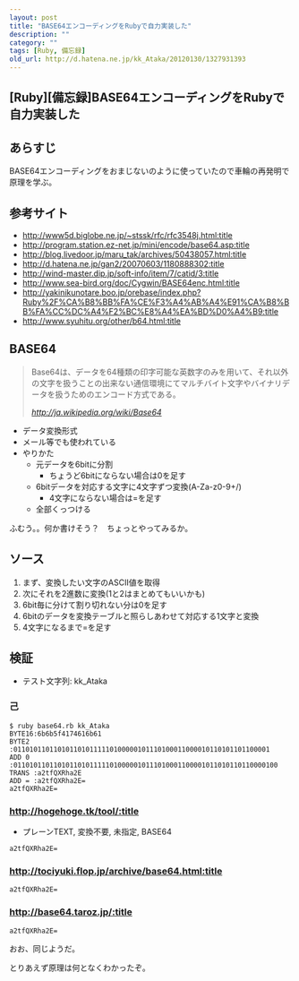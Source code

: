 ```yaml
---
layout: post
title: "BASE64エンコーディングをRubyで自力実装した"
description: ""
category: ""
tags: [Ruby, 備忘録]
old_url: http://d.hatena.ne.jp/kk_Ataka/20120130/1327931393
---
```


\[Ruby\]\[備忘録\]BASE64エンコーディングをRubyで自力実装した
------------------------------------------------------------

あらすじ
--------

BASE64エンコーディングをおまじないのように使っていたので車輪の再発明で原理を学ぶ。

参考サイト
----------

-   <http://www5d.biglobe.ne.jp/~stssk/rfc/rfc3548j.html:title>
-   <http://program.station.ez-net.jp/mini/encode/base64.asp:title>
-   <http://blog.livedoor.jp/maru_tak/archives/50438057.html:title>
-   <http://d.hatena.ne.jp/gan2/20070603/1180888302:title>
-   <http://wind-master.dip.jp/soft-info/item/7/catid/3:title>
-   <http://www.sea-bird.org/doc/Cygwin/BASE64enc.html:title>
-   <http://yakinikunotare.boo.jp/orebase/index.php?Ruby%2F%CA%B8%BB%FA%CE%F3%A4%AB%A4%E91%CA%B8%BB%FA%CC%DC%A4%F2%BC%E8%A4%EA%BD%D0%A4%B9:title>
-   <http://www.syuhitu.org/other/b64.html:title>

BASE64
------

> Base64は、データを64種類の印字可能な英数字のみを用いて、それ以外の文字を扱うことの出来ない通信環境にてマルチバイト文字やバイナリデータを扱うためのエンコード方式である。
>
> <cite><http://ja.wikipedia.org/wiki/Base64></cite>

-   データ変換形式
-   メール等でも使われている
-   やりかた
    -   元データを6bitに分割
        -   ちょうど6bitにならない場合は0を足す
    -   6bitデータを対応する文字に4文字ずつ変換(A-Za-z0-9+/)
        -   4文字にならない場合は=を足す
    -   全部くっつける

ふむう。。何か書けそう？　ちょっとやってみるか。

ソース
------

<script src="https://gist.github.com/1869205.js?file=base64enc.rb"></script>

1.  まず、変換したい文字のASCII値を取得
2.  次にそれを2進数に変換(1と2はまとめてもいいかも)
3.  6bit毎に分けて割り切れない分は0を足す
4.  6bitのデータを変換テーブルと照らしあわせて対応する1文字と変換
5.  4文字になるまで=を足す

検証
----

-   テスト文字列: kk\_Ataka

### 己

    $ ruby base64.rb kk_Ataka
    BYTE16:6b6b5f4174616b61
    BYTE2 :0110101101101011010111110100000101110100011000010110101101100001
    ADD 0 :011010110110101101011111010000010111010001100001011010110110000100
    TRANS :a2tfQXRha2E
    ADD = :a2tfQXRha2E=
    a2tfQXRha2E=

### <http://hogehoge.tk/tool/:title>

-   プレーンTEXT, 変換不要, 未指定, BASE64

<!-- -->

    a2tfQXRha2E=

### <http://tociyuki.flop.jp/archive/base64.html:title>

    a2tfQXRha2E=

### <http://base64.taroz.jp/:title>

    a2tfQXRha2E=

おお、同じようだ。

とりあえず原理は何となくわかったぞ。
